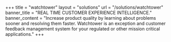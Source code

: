 +++
title = "watchtower"
layout = "solutions" 
url = "/solutions/watchtower"
banner_title   = "REAL TIME CUSTOMER EXPERIENCE INTELLIGENCE."
banner_content = "Increase product quality by learning about problems sooner and resolving them faster. Watchtower is an exception and customer feedback management system for your regulated or other mission critical applications."
+++
